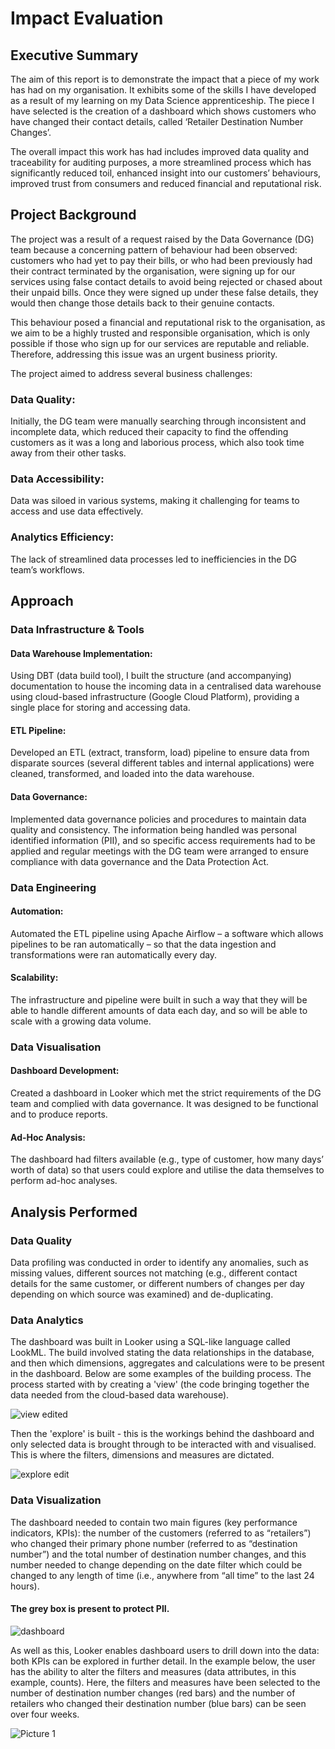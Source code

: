 # Impact Evaluation 

## Executive Summary

The aim of this report is to demonstrate the impact that a piece of my work has had on my organisation. It exhibits some of the skills I have developed as a result of my learning on my Data Science apprenticeship. The piece I have selected is the creation of a dashboard which shows customers who have changed their contact details, called ‘Retailer Destination Number Changes’. 

The overall impact this work has had includes improved data quality and traceability for auditing purposes, a more streamlined process which has significantly reduced toil, enhanced insight into our customers’ behaviours, improved trust from consumers and reduced financial and reputational risk. 


## Project Background

The project was a result of a request raised by the Data Governance (DG) team because a concerning pattern of behaviour had been observed: customers who had yet to pay their bills, or who had been previously had their contract terminated by the organisation, were signing up for our services using false contact details to avoid being rejected or chased about their unpaid bills. Once they were signed up under these false details, they would then change those details back to their genuine contacts. 

This behaviour posed a financial and reputational risk to the organisation, as we aim to be a highly trusted and responsible organisation, which is only possible if those who sign up for our services are reputable and reliable. Therefore, addressing this issue was an urgent business priority. 

The project aimed to address several business challenges:

### Data Quality:
Initially, the DG team were manually searching through inconsistent and incomplete data, which reduced their capacity to find the offending customers as it was a long and laborious process, which also took time away from their other tasks. 

### Data Accessibility:
Data was siloed in various systems, making it challenging for teams to access and use data effectively.

### Analytics Efficiency:
The lack of streamlined data processes led to inefficiencies in the DG team’s workflows.


## Approach

### Data Infrastructure & Tools

#### Data Warehouse Implementation: 
Using DBT (data build tool), I built the structure (and accompanying) documentation to house the incoming data in a centralised data warehouse using cloud-based infrastructure (Google Cloud Platform), providing a single place for storing and accessing data.

#### ETL Pipeline: 
Developed an ETL (extract, transform, load) pipeline to ensure data from disparate sources (several different tables and internal applications) were cleaned, transformed, and loaded into the data warehouse.

#### Data Governance:
Implemented data governance policies and procedures to maintain data quality and consistency. The information being handled was personal identified information (PII), and so specific access requirements had to be applied and regular meetings with the DG team were arranged to ensure compliance with data governance and the Data Protection Act. 

### Data Engineering

#### Automation: 
Automated the ETL pipeline using Apache Airflow – a software which allows pipelines to be ran automatically – so that the data ingestion and transformations were ran automatically every day.

#### Scalability: 
The infrastructure and pipeline were built in such a way that they will be able to handle different amounts of data each day, and so will be able to scale with a growing data volume.

### Data Visualisation

#### Dashboard Development: 
Created a dashboard in Looker which met the strict requirements of the DG team and complied with data governance. It was designed to be functional and to produce reports.

#### Ad-Hoc Analysis: 
The dashboard had filters available (e.g., type of customer, how many days’ worth of data) so that users could explore and utilise the data themselves to perform ad-hoc analyses. 


## Analysis Performed

### Data Quality
Data profiling was conducted in order to identify any anomalies, such as missing values, different sources not matching (e.g., different contact details for the same customer, or different numbers of changes per day depending on which source was examined) and de-duplicating. 

### Data Analytics
The dashboard was built in Looker using a SQL-like language called LookML. The build involved stating the data relationships in the database, and then which dimensions, aggregates and calculations were to be present in the dashboard. Below are some examples of the building process. The process started with by creating a 'view' (the code bringing together the data needed from the cloud-based data warehouse).

![view edited](https://github.com/BP0268119/Portfolio/assets/144491381/689ff23f-48da-445d-be1b-495b50c1b194)

Then the 'explore' is built - this is the workings behind the dashboard and only selected data is brought through to be interacted with and visualised. This is where the filters, dimensions and measures are dictated.

![explore edit](https://github.com/BP0268119/Portfolio/assets/144491381/c3d335fd-0267-46f0-8f88-45f3738d67f9)

### Data Visualization
The dashboard needed to contain two main figures (key performance indicators, KPIs): the number of the customers (referred to as “retailers”) who changed their primary phone number (referred to as “destination number”) and the total number of destination number changes, and this number needed to change depending on the date filter which could be changed to any length of time (i.e., anywhere from “all time” to the last 24 hours). 

#### The grey box is present to protect PII.
![dashboard](https://github.com/BP0268119/Portfolio/assets/144491381/14043fd4-1b77-4249-801f-1fdb3bdd598c)

As well as this, Looker enables dashboard users to drill down into the data: both KPIs can be explored in further detail. In the example below, the user has the ability to alter the filters and measures (data attributes, in this example, counts). Here, the filters and measures have been selected to the number of destination number changes (red bars) and the number of retailers who changed their destination number (blue bars) can be seen over four weeks. 

![Picture 1](https://github.com/BP0268119/Portfolio/assets/144491381/1375b3c1-1732-41d4-8eb9-0dae965e497d)


